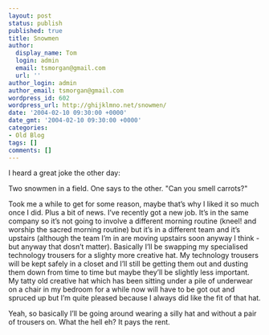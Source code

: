 ```yaml
---
layout: post
status: publish
published: true
title: Snowmen
author:
  display_name: Tom
  login: admin
  email: tsmorgan@gmail.com
  url: ''
author_login: admin
author_email: tsmorgan@gmail.com
wordpress_id: 602
wordpress_url: http://ghijklmno.net/snowmen/
date: '2004-02-10 09:30:00 +0000'
date_gmt: '2004-02-10 09:30:00 +0000'
categories:
- Old Blog
tags: []
comments: []
---
```

<p>I heard a great joke the other day:</p>

<p class="firstpar">Two snowmen in a field. One says to the other. "Can you smell carrots?"</p>

<p class="firstpar">Took me a while to get for some reason, maybe that&#8217;s why I liked it so much once I did. Plus a bit of news. I&#8217;ve recently got a new job. It&#8217;s in the same company so it&#8217;s not going to involve a different morning routine (kneel! and worship the sacred morning routine) but it&#8217;s in a different team and it&#8217;s upstairs (although the team I&#8217;m in are moving upstairs soon anyway I think - but anyway that dosn&#8217;t matter). Basically I&#8217;ll be swapping my specialised technology trousers for a slighty more creative hat. My technology trousers will be kept  safely in a closet and I&#8217;ll still be getting them out and dusting them down from time to time but maybe they&#8217;ll be slightly less important. My tatty old creative hat which has been sitting under a pile of underwear on a chair in my bedroom for a while now will have to be got out and spruced up but I&#8217;m quite pleased because I always did like the fit of that hat.</p>

<p>Yeah, so basically I&#8217;ll be going around wearing a silly hat and without a pair of trousers on. What the hell eh? It pays the rent.</p>

